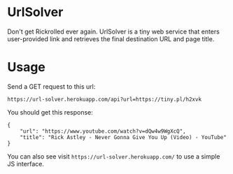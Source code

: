 ﻿# UrlSolver

Don't get Rickrolled ever again.
UrlSolver is a tiny web service that enters user-provided link and retrieves the final destination URL and page title.


# Usage

Send a GET request to this url:

`https://url-solver.herokuapp.com/api?url=https://tiny.pl/h2xvk`

You should get this response:

```
{
	"url": "https://www.youtube.com/watch?v=dQw4w9WgXcQ",
	"title": "Rick Astley - Never Gonna Give You Up (Video) - YouTube"
}
```

You can also see visit `https://url-solver.herokuapp.com/` to use a simple JS interface.